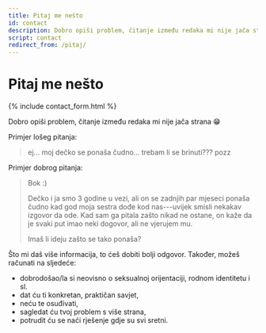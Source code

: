 ```yaml
---
title: Pitaj me nešto
id: contact
description: Dobro opiši problem, čitanje između redaka mi nije jača strana :D
script: contact
redirect_from: /pitaj/
---
```


# Pitaj me nešto

{% include contact_form.html %}

Dobro opiši problem, čitanje između redaka mi nije jača strana :grin:

Primjer lošeg pitanja:

> ej... moj dečko se ponaša čudno... trebam li se brinuti??? pozz

Primjer dobrog pitanja:

> Bok :)
>
> Dečko i ja smo 3 godine u vezi, ali on se zadnjih par mjeseci ponaša čudno kad god moja sestra dođe kod nas---uvijek smisli nekakav izgovor da ode. Kad sam ga pitala zašto nikad ne ostane, on kaže da je svaki put imao neki dogovor, ali ne vjerujem mu.
>
> Imaš li ideju zašto se tako ponaša?

Što mi daš više informacija, to ćeš dobiti bolji odgovor. Također, možeš računati na sljedeće:

  - dobrodošao/la si neovisno o seksualnoj orijentaciji, rodnom identitetu i sl.
  - dat ću ti konkretan, praktičan savjet,
  - neću te osuđivati,
  - sagledat ću tvoj problem s više strana,
  - potrudit ću se naći rješenje gdje su svi sretni.
